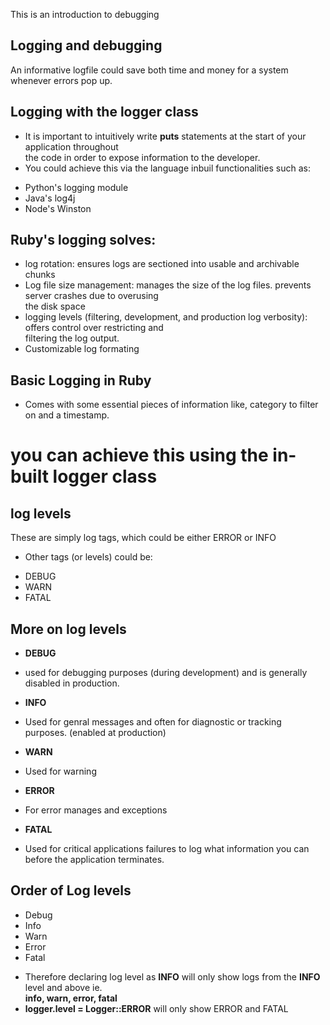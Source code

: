 This is an introduction to debugging <br>
## Logging and debugging
An informative logfile could save both time and money for a system whenever errors pop up.<br>

## Logging with the logger class
* It is important to intuitively write **puts** statements at the start of your application throughout <br>
the code in order to expose information to the developer.<br>
* You could achieve this via the language inbuil functionalities such as:
- Python's logging module
- Java's log4j
- Node's Winston

## Ruby's logging solves:
- log rotation: ensures logs are sectioned into usable and archivable chunks
- Log file size management: manages the size of the log files. prevents server crashes due to overusing<br>
the disk space
- logging levels (filtering, development, and production log verbosity): offers control over restricting and <br>
filtering the log output.
- Customizable log formating

## Basic Logging in Ruby
* Comes with some essential pieces of information like, category to filter on and a timestamp.
# you can achieve this using the in-built logger class

## log levels
These are simply log tags, which could be either ERROR or INFO <br>
* Other tags (or levels) could be:
- DEBUG
- WARN
- FATAL

## More on log levels
* **DEBUG**
- used for debugging purposes (during development) and is generally disabled in production.

* **INFO**
-  Used for genral messages and often for diagnostic or tracking purposes. (enabled at production)

* **WARN**
- Used for warning

* **ERROR**
- For error manages and exceptions

* **FATAL**
- Used for critical applications failures to log what information you can before the application terminates.

## Order of Log levels
- Debug
- Info
- Warn
- Error
- Fatal
* Therefore declaring log level as **INFO** will only show logs from the **INFO** level and above ie. <br>
**info, warn, error, fatal** <br>
* **logger.level = Logger::ERROR** will only show ERROR and FATAL
